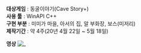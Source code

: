 **대상게임** : 동굴이야기(Cave Story+)  
**사용 툴** : WinAPI C++  
**구현 부분** : 미미가 마을, 아서의 집, 알 부화장, 보스(미저리)  
**제작기간** : 약 4주(20년 4월 22일 ~ 5월 18일)

**영상**
![_](https://www.youtube.com/watch?v=gbSyBQqJyiA&feature=emb_title)
